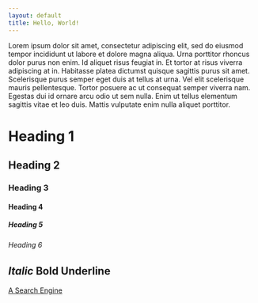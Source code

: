 ```yaml
---
layout: default
title: Hello, World!
---
```


Lorem ipsum dolor sit amet, consectetur adipiscing elit, sed do eiusmod tempor
incididunt ut labore et dolore magna aliqua. Urna porttitor rhoncus dolor purus
non enim. Id aliquet risus feugiat in. Et tortor at risus viverra adipiscing at
in. Habitasse platea dictumst quisque sagittis purus sit amet. Scelerisque purus
semper eget duis at tellus at urna. Vel elit scelerisque mauris pellentesque.
Tortor posuere ac ut consequat semper viverra nam. Egestas dui id ornare arcu
odio ut sem nulla. Enim ut tellus elementum sagittis vitae et leo duis. Mattis
vulputate enim nulla aliquet porttitor.

# Heading 1
## Heading 2
### Heading 3
#### Heading 4
##### Heading 5
###### Heading 6

*Italic*
**Bold**
Underline
---

[A Search Engine](https://duckduckgo.com/)